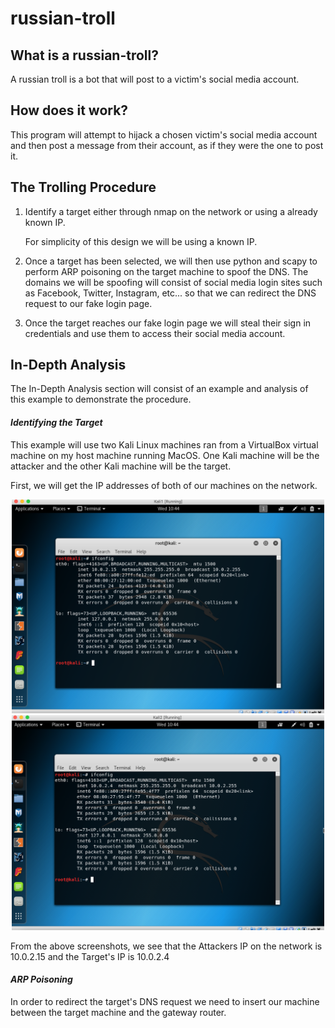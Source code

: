 # russian-troll
## What is a russian-troll?
A russian troll is a bot that will post to a victim's social media account.
## How does it work?
This program will attempt to hijack a chosen victim's social media account and then post a message from their account, as if they were the one to post it. 

## The Trolling Procedure
1. Identify a target either through nmap on the network or using a already known IP.
    
   For simplicity of this design we will be using a known IP. 
   
2. Once a target has been selected, we will then use python and scapy to perform ARP poisoning on the target machine to spoof the DNS. The domains we will be spoofing will consist of social media login sites such as Facebook, Twitter, Instagram, etc... so that we can redirect the DNS request to our fake login page.

3. Once the target reaches our fake login page we will steal their sign in credentials and use them to access their social media account. 

## In-Depth Analysis
The In-Depth Analysis section will consist of an example and analysis of this example to demonstrate the procedure.
#### _Identifying the Target_
This example will use two Kali Linux machines ran from a VirtualBox virtual machine on my host machine running MacOS. One Kali machine will be the attacker and the other Kali machine will be the target.

First, we will get the IP addresses of both of our machines on the network. 
<p align="center">
<img src="img/ip_2.png?raw=true" width="500">
<img src="img/ip_1.png?raw=true" width="500">
</p>
From the above screenshots, we see that the Attackers IP on the network is 10.0.2.15
and the Target's IP is 10.0.2.4

#### _ARP Poisoning_
In order to redirect the target's DNS request we need to insert our machine between the target machine and the gateway router. 